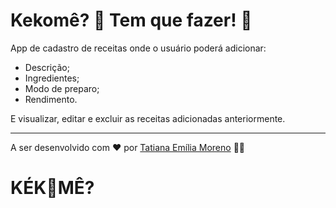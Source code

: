 # Kekomê? 🍰 Tem que fazer! 🥣

App de cadastro de receitas onde o usuário poderá adicionar:
- Descrição;
- Ingredientes;
- Modo de preparo;
- Rendimento.

E visualizar, editar e excluir as receitas adicionadas anteriormente.

---
A ser desenvolvido com ♥ por [Tatiana Emília Moreno](https://www.linkedin.com/in/tatmorenno/) 👩‍💻
# KÉK🍛MÊ?
